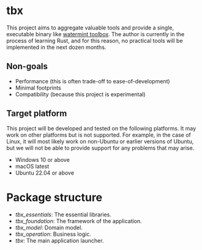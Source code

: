 # tbx

This project aims to aggregate valuable tools and provide a single,
executable binary like [watermint toolbox](https://toolbox.watermint.org).
The author is currently in the process of learning Rust, and for this reason,
no practical tools will be implemented in the next dozen months.

## Non-goals

* Performance (this is often trade-off to ease-of-development)
* Minimal footprints
* Compatibility (because this project is experimental)

## Target platform

This project will be developed and tested on the following platforms.
It may work on other platforms but is not supported.
For example, in the case of Linux, it will most likely work on non-Ubuntu or earlier versions of Ubuntu,
but we will not be able to provide support for any problems that may arise.

* Windows 10 or above
* macOS latest
* Ubuntu 22.04 or above

# Package structure

* *tbx_essentials*: The essential libraries. 
* *tbx_foundation*: The framework of the application.
* *tbx_model*: Domain model.
* *tbx_operation*: Business logic.
* *tbx*: The main application launcher.

